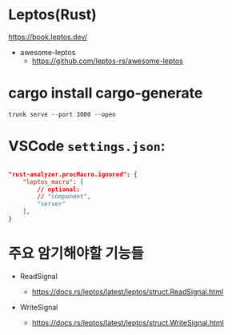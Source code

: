 # Leptos(Rust)
https://book.leptos.dev/

- awesome-leptos 
  - https://github.com/leptos-rs/awesome-leptos

# cargo install cargo-generate

```
trunk serve --port 3000 --open
```

# VSCode `settings.json`:
```json

"rust-analyzer.procMacro.ignored": {
    "leptos_macro": [
        // optional:
        // "component",
        "server"
    ],
}

```

# 주요  암기해야할 기능들
- ReadSignal
  - https://docs.rs/leptos/latest/leptos/struct.ReadSignal.html

- WriteSignal
  - https://docs.rs/leptos/latest/leptos/struct.WriteSignal.html
